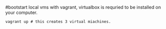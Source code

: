 #bootstart local vms with vagrant, virtualbox is requried to be installed on your computer. 

    vagrant up # this creates 3 virtual miachines. 
